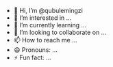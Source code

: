 - 👋 Hi, I’m @qubulemingzi
- 👀 I’m interested in ...
- 🌱 I’m currently learning ...
- 💞️ I’m looking to collaborate on ...
- 📫 How to reach me ...
- 😄 Pronouns: ...
- ⚡ Fun fact: ...

<!---
qubulemingzi/qubulemingzi is a ✨ special ✨ repository because its `README.md` (this file) appears on your GitHub profile.
You can click the Preview link to take a look at your changes.
--->
